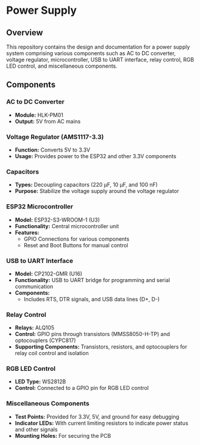 # Power Supply

## Overview

This repository contains the design and documentation for a power supply system comprising various components such as AC to DC converter, voltage regulator, microcontroller, USB to UART interface, relay control, RGB LED control, and miscellaneous components. 

## Components

### AC to DC Converter

- **Module:** HLK-PM01
- **Output:** 5V from AC mains

### Voltage Regulator (AMS1117-3.3)

- **Function:** Converts 5V to 3.3V
- **Usage:** Provides power to the ESP32 and other 3.3V components

### Capacitors

- **Types:** Decoupling capacitors (220 µF, 10 µF, and 100 nF)
- **Purpose:** Stabilize the voltage supply around the voltage regulator

### ESP32 Microcontroller

- **Model:** ESP32-S3-WROOM-1 (U3)
- **Functionality:** Central microcontroller unit
- **Features:**
  - GPIO Connections for various components
  - Reset and Boot Buttons for manual control

### USB to UART Interface

- **Model:** CP2102-GMR (U16)
- **Functionality:** USB to UART bridge for programming and serial communication
- **Components:**
  - Includes RTS, DTR signals, and USB data lines (D+, D-)

### Relay Control

- **Relays:** ALQ105
- **Control:** GPIO pins through transistors (MMSS8050-H-TP) and optocouplers (CYPC817)
- **Supporting Components:** Transistors, resistors, and optocouplers for relay coil control and isolation

### RGB LED Control

- **LED Type:** WS2812B
- **Control:** Connected to a GPIO pin for RGB LED control

### Miscellaneous Components

- **Test Points:** Provided for 3.3V, 5V, and ground for easy debugging
- **Indicator LEDs:** With current limiting resistors to indicate power status and other signals
- **Mounting Holes:** For securing the PCB

